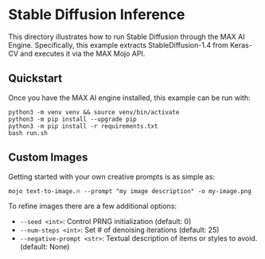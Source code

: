 # Stable Diffusion Inference

This directory illustrates how to run Stable Diffusion through the MAX AI Engine.
Specifically, this example extracts StableDiffusion-1.4 from Keras-CV and executes
it via the MAX Mojo API.

## Quickstart

Once you have the MAX AI engine installed, this example can be run with:

```
python3 -m venv venv && source venv/bin/activate
python3 -m pip install --upgrade pip
python3 -m pip install -r requirements.txt
bash run.sh
```

## Custom Images

Getting started with your own creative prompts is as simple as:

```
mojo text-to-image.🔥 --prompt "my image description" -o my-image.png
```

To refine images there are a few additional options:

  - `--seed <int>`: Control PRNG initialization (default: 0)
  - `--num-steps <int>`: Set # of denoising iterations (default: 25)
  - `--negative-prompt <str>`: Textual description of items or styles to avoid. (default: None)
